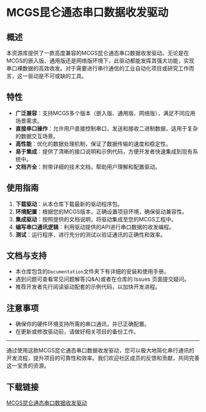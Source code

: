 # MCGS昆仑通态串口数据收发驱动

## 概述

本资源库提供了一款高度兼容的MCGS昆仑通态串口数据收发驱动。无论是在MCGS的嵌入版、通用版还是网络版环境下，此驱动都能发挥其强大功能，实现串口裸数据的高效收发。对于需要进行串行通信的工业自动化项目或研究工作而言，这一驱动是不可或缺的工具。

## 特性

- **广泛兼容**：支持MCGS多个版本（嵌入版、通用版、网络版），满足不同应用场景需求。
- **直接串口操作**：允许用户直接控制串口，发送和接收二进制数据，适用于复杂的数据交互场景。
- **高性能**：优化的数据处理机制，保证了数据传输的速度和稳定性。
- **易于集成**：提供了清晰的接口说明和示例代码，方便开发者快速集成到现有系统中。
- **文档齐全**：附带详细的技术文档，帮助用户理解和配置驱动。

## 使用指南

1. **下载驱动**：从本仓库下载最新的驱动程序包。
2. **环境配置**：根据您的MCGS版本，正确设置项目环境，确保驱动兼容性。
3. **集成驱动**：按照提供的文档说明，将驱动集成至您的MCGS工程中。
4. **编写串口通讯逻辑**：利用驱动提供的API进行串口数据的收发编程。
5. **测试**：运行程序，进行充分的测试以验证通讯的正确性和效率。

## 文档与支持

- 本仓库包含的`Documentation`文件夹下有详细的安装和使用手册。
- 遇到问题可查看常见问题解答(Q&A)或者在仓库的 Issues 页面提交疑问。
- 推荐开发者先行阅读驱动配套的示例代码，以加快开发进程。

## 注意事项

- 确保你的硬件环境支持所需的串口通讯，并已正确配置。
- 在更新或修改驱动前，请做好相关项目的备份工作。

---

通过使用这款MCGS昆仑通态串口数据收发驱动，您可以极大地简化串行通讯的开发流程，提升项目的可靠性和效率。我们欢迎社区成员的反馈和贡献，共同完善这一宝贵的资源。

## 下载链接

[MCGS昆仑通态串口数据收发驱动](https://pan.quark.cn/s/b17c4ede61df)
